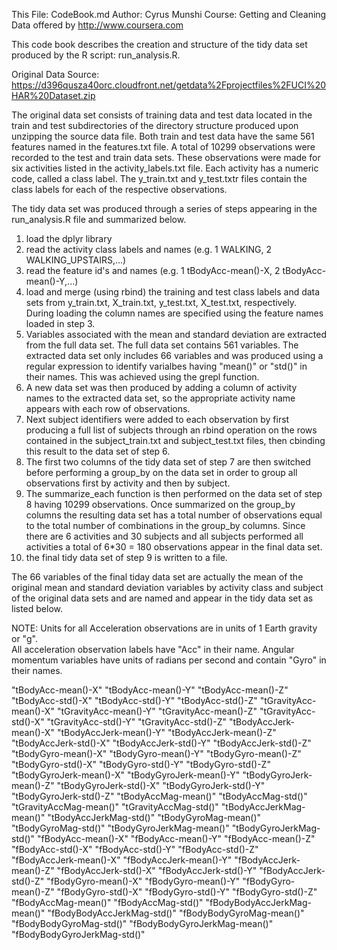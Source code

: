 This File: CodeBook.md 
Author: Cyrus Munshi
Course: Getting and Cleaning Data  offered by http://www.coursera.com

This code book describes the creation and structure of the tidy data set produced by the R script: run_analysis.R.

Original Data Source: https://d396qusza40orc.cloudfront.net/getdata%2Fprojectfiles%2FUCI%20HAR%20Dataset.zip

The original data set consists of training data and test data located in the train and test subdirectories of the directory structure produced upon unzipping the source data file.  Both train and test data have the same 561 features named in the features.txt file.  A total of 10299 observations were recorded to the test and train data sets.  These observations were made for six activities listed in the activity_labels.txt file.  Each activity has a numeric code, called a class label.  The y_train.txt and y_test.txtr files contain the class labels for each of the respective observations.

The tidy data set was produced through a series of steps appearing in the run_analysis.R file and summarized below.
1. load the dplyr library
2. read the activity class labels and names (e.g. 1 WALKING, 2 WALKING_UPSTAIRS,...)
3. read the feature id's and names (e.g. 1 tBodyAcc-mean()-X, 2 tBodyAcc-mean()-Y,...)
4. load and merge (using rbind) the training and test class labels and data sets from y_train.txt, X_train.txt, y_test.txt, X_test.txt, respectively.  During loading the column names are specified using the feature names loaded in step 3.
5. Variables associated with the mean and standard deviation are extracted from the full data set.  The full data set contains 561 variables.  The extracted data set only includes 66 variables and was produced using a regular expression to identify varialbes having "mean()" or "std()" in their names.  This was achieved using the grepl function.
6. A new data set was then produced by adding a column of activity names to the extracted data set, so the appropriate activity name appears with each row of observations.
7. Next subject identifiers were added to each observation by first producing a full list of subjects through an rbind operation on the rows contained in the subject_train.txt and subject_test.txt files, then cbinding this result to the data set of step 6.
8. The first two columns of the tidy data set of step 7 are then switched before performing a group_by on the data set in order to group all observations first by activity and then by subject.
9. The summarize_each function is then performed on the data set of step 8 having 10299 observations.  Once summarized on the group_by columns the resulting data set has a total number of observations equal to the total number of combinations in the group_by columns.  Since there are 6 activities and 30 subjects and all subjects performed all activities a total of 6*30 = 180 observations appear in the final data set.
10. the final tidy data set of step 9 is written to a file.

The 66 variables of the final tiday data set are actually the mean of the original mean and standard deviation variables by activity class and subject of the original data sets and are named and appear in the tidy data set as listed below.

NOTE: 
Units for all Acceleration observations are in units of 1 Earth gravity or "g".  
All acceleration observation labels have "Acc" in their name.
Angular momentum variables have units of radians per second and contain "Gyro" in their names.

"tBodyAcc-mean()-X"
"tBodyAcc-mean()-Y"
"tBodyAcc-mean()-Z"
"tBodyAcc-std()-X"
"tBodyAcc-std()-Y"
"tBodyAcc-std()-Z"
"tGravityAcc-mean()-X"
"tGravityAcc-mean()-Y"
"tGravityAcc-mean()-Z"
"tGravityAcc-std()-X"
"tGravityAcc-std()-Y"
"tGravityAcc-std()-Z"
"tBodyAccJerk-mean()-X"
"tBodyAccJerk-mean()-Y"
"tBodyAccJerk-mean()-Z"
"tBodyAccJerk-std()-X"
"tBodyAccJerk-std()-Y"
"tBodyAccJerk-std()-Z"
"tBodyGyro-mean()-X"
"tBodyGyro-mean()-Y"
"tBodyGyro-mean()-Z"
"tBodyGyro-std()-X"
"tBodyGyro-std()-Y"
"tBodyGyro-std()-Z"
"tBodyGyroJerk-mean()-X"
"tBodyGyroJerk-mean()-Y"
"tBodyGyroJerk-mean()-Z"
"tBodyGyroJerk-std()-X"
"tBodyGyroJerk-std()-Y"
"tBodyGyroJerk-std()-Z"
"tBodyAccMag-mean()"
"tBodyAccMag-std()"
"tGravityAccMag-mean()"
"tGravityAccMag-std()"
"tBodyAccJerkMag-mean()"
"tBodyAccJerkMag-std()"
"tBodyGyroMag-mean()"
"tBodyGyroMag-std()"
"tBodyGyroJerkMag-mean()"
"tBodyGyroJerkMag-std()"
"fBodyAcc-mean()-X"
"fBodyAcc-mean()-Y"
"fBodyAcc-mean()-Z"
"fBodyAcc-std()-X"
"fBodyAcc-std()-Y"
"fBodyAcc-std()-Z"
"fBodyAccJerk-mean()-X"
"fBodyAccJerk-mean()-Y"
"fBodyAccJerk-mean()-Z"
"fBodyAccJerk-std()-X"
"fBodyAccJerk-std()-Y"
"fBodyAccJerk-std()-Z"
"fBodyGyro-mean()-X"
"fBodyGyro-mean()-Y"
"fBodyGyro-mean()-Z"
"fBodyGyro-std()-X"
"fBodyGyro-std()-Y"
"fBodyGyro-std()-Z"
"fBodyAccMag-mean()"
"fBodyAccMag-std()"
"fBodyBodyAccJerkMag-mean()"
"fBodyBodyAccJerkMag-std()"
"fBodyBodyGyroMag-mean()"
"fBodyBodyGyroMag-std()"
"fBodyBodyGyroJerkMag-mean()"
"fBodyBodyGyroJerkMag-std()"
